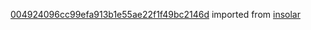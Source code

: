 [004924096cc99efa913b1e55ae22f1f49bc2146d](https://github.com/insolar/insolar/commit/004924096cc99efa913b1e55ae22f1f49bc2146d) imported from [insolar](https://github.com/insolar/insolar)
